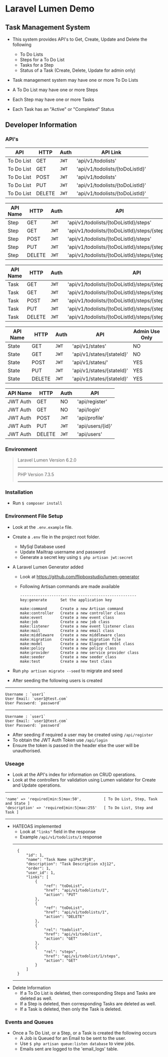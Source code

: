 # Laravel Lumen Demo

## Task Management System

* This system provides API's to Get, Create, Update and Delete the following
    * To Do Lists
    * Steps for a To Do List
    * Tasks for a Step
    * Status of a Task (Create, Delete, Update for admin only)

* Task management system may have one or more To Do Lists
* A To Do List may have one or more Steps
* Each Step may have one or more Tasks
* Each Task has an "Active" or "Completed" Status

## Developer Information


### API's
API | HTTP | Auth | API Link |
|---|---|---|---|
| To Do List | GET | `JWT` | 'api/v1/todolists' |
| To Do List | GET | `JWT` | 'api/v1/todolists/{toDoListId}' |
| To Do List | POST | `JWT` | 'api/v1/todolists' |
| To Do List | PUT | `JWT` | 'api/v1/todolists/{toDoListId}' |
| To Do List | DELETE | `JWT` | 'api/v1/todolists/{toDoListId}' |

API Name | HTTP | Auth | API |
|---|---|---|---|
| Step | GET | `JWT` | 'api/v1/todolists/{toDoListId}/steps' |
| Step | GET | `JWT` | 'api/v1/todolists/{toDoListId}/steps/{stepId}' |
| Step | POST | `JWT` | 'api/v1/todolists/{toDoListId}/steps' |
| Step | PUT | `JWT` | 'api/v1/todolists/{toDoListId}/steps/{stepId}' |
| Step | DELETE | `JWT` | 'api/v1/todolists/{toDoListId}/steps/{stepId}' |

API Name | HTTP | Auth | API |
|---|---|---|---|
| Task | GET | `JWT` | 'api/v1/todolists/{toDoListId}/steps/{stepId}/tasks' |
| Task | GET | `JWT` | 'api/v1/todolists/{toDoListId}/steps/{stepId}/tasks/{taskId}' |
| Task | POST | `JWT` | 'api/v1/todolists/{toDoListId}/steps/{stepId}/tasks' |
| Task | PUT | `JWT` | 'api/v1/todolists/{toDoListId}/steps/{stepId}/tasks/{taskId}' |
| Task | DELETE | `JWT` | 'api/v1/todolists/{toDoListId}/steps/{stepId}/tasks/{taskId}' |

API Name | HTTP | Auth | API | Admin Use Only
|---|---|---|---|---|
| State | GET | `JWT` | 'api/v1/states' | NO |
| State | GET | `JWT` | 'api/v1/states/{stateId}' | NO |
| State | POST | `JWT` | 'api/v1/states/' | YES |
| State | PUT | `JWT` | 'api/v1/states/{stateId}' | YES |
| State | DELETE | `JWT` | 'api/v1/states/{stateId}' | YES |

API Name | HTTP | Auth | API |
|---|---|---|---|
| JWT Auth | GET | NO | 'api/register' |
| JWT Auth | GET | NO | 'api/login' |
| JWT Auth | POST | `JWT` | 'api/profile' |
| JWT Auth | PUT | `JWT` | 'api/users/{id}' |
| JWT Auth | DELETE | `JWT` | 'api/users' |


### Environment

> Laravel Lumen Version 6.2.0
>
>***
> PHP Version 7.3.5
>
>***
### Installation
* Run `$ composer install`
### Environment File Setup
* Look at the `.env.example` file.
* Create a `.env` file in the project root folder.

    * MySql Database used
    * Update Mailtrap username and password
    * Generate a secret key using `$ php artisan jwt:secret`

* A Laravel Lumen Generator added
    * Look at https://github.com/flipboxstudio/lumen-generator
    * Following Artisan commands are made available

          ----------------------------------------------------
          key:generate      Set the application key

          make:command      Create a new Artisan command
          make:controller   Create a new controller class
          make:event        Create a new event class
          make:job          Create a new job class
          make:listener     Create a new event listener class
          make:mail         Create a new email class
          make:middleware   Create a new middleware class
          make:migration    Create a new migration file
          make:model        Create a new Eloquent model class
          make:policy       Create a new policy class
          make:provider     Create a new service provider class
          make:seeder       Create a new seeder class
          make:test         Create a new test class
* Run `php artisan migrate --seed` to migrate and seed
* After seeding the following users is created
---
    Username : `user1`
    User Email: `user1@test.com`
    User Password: `password`
---
    Username : `user1`
    User Email: `user1@test.com`
    User Password: `password`
* After seeding if required a user may be created using `/api/register`
* To obtain the JWT Auth Token use `/api/login`
* Ensure the token is passed in the header else the user will be unauthorised.

### Useage
* Look at the API's index for information on CRUD operations.
* Look at the controllers for validation using Lumen validator for Create and Update operations.
---
    'name' => 'required|min:5|max:50',          [ To Do List, Step, Task and State ]
    'description' => 'required|min:5|max:255'   [ To Do List, Step and Task ]
---
* HATEOAS implemented
    * Look at `"links"` field in the response
    * Example `/api/v1/todolists/1` response
    ---
        {
            "id": 1,
            "name": "Task Name sp1Pet3PjB",
            "description": "Task Description x3j12",
            "order": 1,
            "user_id": 1,
            "links": [
                {
                    "ref": "toDoList",
                    "href": "api/v1/todolists/1",
                    "action": "PUT"
                },
                {
                    "ref": "toDoList",
                    "href": "api/v1/todolists/1",
                    "action": "DELETE"
                },
                {
                    "rel": "todolist",
                    "href": "api/v1/todolist",
                    "action": "GET"
                },
                {
                    "rel": "steps",
                    "href": "api/v1/todolist/1/steps",
                    "action": "GET"
                }
            ]
        }
    ---
* Delete Information
    * If a To Do List is deleted, then corresponding Steps and Tasks are deleted as well.
    * If a Step is deleted, then corresponding Tasks are deleted as well.
    * If a Task is deleted, then only the Task is deleted.

### Events and Queues
* Once a To Do List, or a Step, or a Task is created the following occurs
    * A Job is Queued for an Email to be sent to the user.
    * Use `$ php artisan queue:listen database` to view jobs.
    * Emails sent are logged to the 'email_logs' table.

